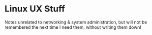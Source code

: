 # Linux UX Stuff

Notes unrelated to networking & system administration, but will not be remembered the next time I need them, without writing them down!
